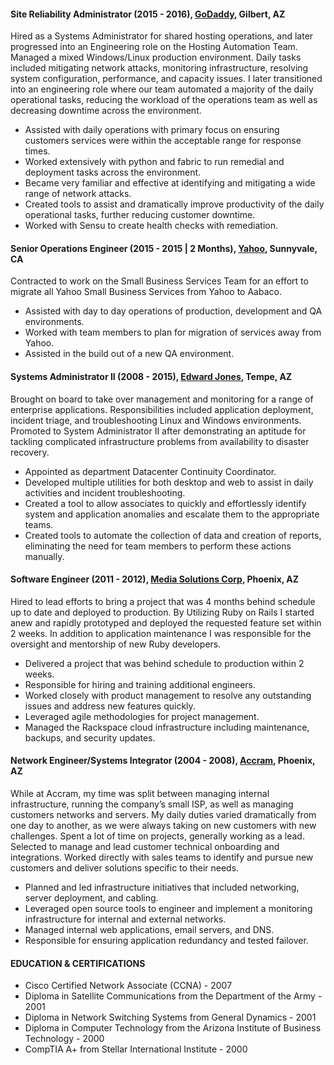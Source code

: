 #### Site Reliability Administrator (2015 - 2016), [GoDaddy][godaddy], Gilbert, AZ ####

Hired as a Systems Administrator for shared hosting operations, and later progressed into an Engineering role on the Hosting Automation Team. Managed a mixed Windows/Linux production environment. Daily tasks included mitigating network attacks, monitoring infrastructure, resolving system configuration, performance, and capacity issues. I later transitioned into an engineering role where our team automated a majority of the daily operational tasks, reducing the workload of the operations team as well as decreasing downtime across the environment.

* Assisted with daily operations with primary focus on ensuring customers services were within the acceptable range for response times.
* Worked extensively with python and fabric to run remedial and deployment tasks across the environment.
* Became very familiar and effective at identifying and mitigating a wide range of network attacks.
* Created tools to assist and dramatically improve productivity of the daily operational tasks, further reducing customer downtime.
* Worked with Sensu to create health checks with remediation.


#### Senior Operations Engineer (2015 - 2015 &#124; 2 Months), [Yahoo][yahoo], Sunnyvale, CA ####

Contracted to work on the Small Business Services Team for an effort to migrate all Yahoo Small Business Services from Yahoo to Aabaco.

* Assisted with day to day operations of production, development and QA environments.
* Worked with team members to plan for migration of services away from Yahoo.
* Assisted in the build out of a new QA environment.


#### Systems Administrator II (2008 - 2015), [Edward Jones][edwardjones], Tempe, AZ ####

Brought on board to take over management and monitoring  for a range of enterprise applications.  Responsibilities included application deployment, incident triage, and troubleshooting Linux and Windows environments.  Promoted to System Administrator II after demonstrating an aptitude for tackling complicated infrastructure problems from availability to disaster recovery.

* Appointed as department Datacenter Continuity Coordinator.
* Developed multiple utilities for both desktop and web to assist in daily activities and incident troubleshooting.
* Created a tool to allow associates to quickly and effortlessly identify system and application anomalies and escalate them to the appropriate teams.
* Created tools to automate the collection of data and creation of reports, eliminating the need for team members to perform these actions manually.


#### Software Engineer (2011 - 2012), [Media Solutions Corp][mediasolutionscorp], Phoenix, AZ #### 

Hired to lead efforts to bring a project that was 4 months behind schedule up to date and deployed to production. By Utilizing Ruby on Rails I started anew and rapidly prototyped and deployed the requested feature set within 2 weeks.  In addition to application maintenance I was responsible for the oversight and mentorship of new Ruby developers.

* Delivered  a project that was behind schedule to production within 2 weeks.
* Responsible for hiring and training additional engineers.
* Worked closely with product management to resolve any outstanding issues and address new features quickly.
* Leveraged agile methodologies  for project management.
* Managed the Rackspace cloud infrastructure including maintenance, backups, and security updates.


#### Network Engineer/Systems Integrator (2004 - 2008), [Accram][accram], Phoenix, AZ #### 

While at Accram, my time was split between managing internal infrastructure, running the company’s small ISP, as well as managing customers networks and servers. My daily duties varied dramatically from one day to another, as we were always taking on new customers with new challenges. Spent a lot of time on projects, generally working as a lead. Selected to manage and lead customer technical onboarding and integrations. Worked directly with sales teams to identify and pursue new customers and deliver solutions specific to their needs.

* Planned and led infrastructure initiatives that included networking, server deployment, and cabling.
* Leveraged open source tools to engineer and implement a monitoring infrastructure for internal and external networks.
* Managed internal web applications, email servers, and DNS.
* Responsible for ensuring application redundancy and tested failover.

#### EDUCATION & CERTIFICATIONS ####

* Cisco Certified Network Associate (CCNA) - 2007
* Diploma in Satellite Communications from the Department of the Army - 2001
* Diploma in Network Switching Systems from General Dynamics - 2001
* Diploma in Computer Technology from the Arizona Institute of Business Technology - 2000
* CompTIA A+ from Stellar International Institute - 2000

[godaddy]: http://godaddy.com/
[yahoo]: http://yahoo.com/
[edwardjones]: https://www.edwardjones.com/
[mediasolutionscorp]: http://mediasolutionscorp.com/
[accram]: http://accram.com/
